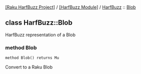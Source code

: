 [[Raku HarfBuzz Project]](https://harfbuzz-raku.github.io)
 / [[HarfBuzz Module]](https://harfbuzz-raku.github.io/HarfBuzz-raku)
 / [HarfBuzz](https://harfbuzz-raku.github.io/HarfBuzz-raku/HarfBuzz)
 :: [Blob](https://harfbuzz-raku.github.io/HarfBuzz-raku/HarfBuzz/Blob)

class HarfBuzz::Blob
--------------------

HarfBuzz representation of a Blob

### method Blob

```perl6
method Blob() returns Mu
```

Convert to a Raku Blob

